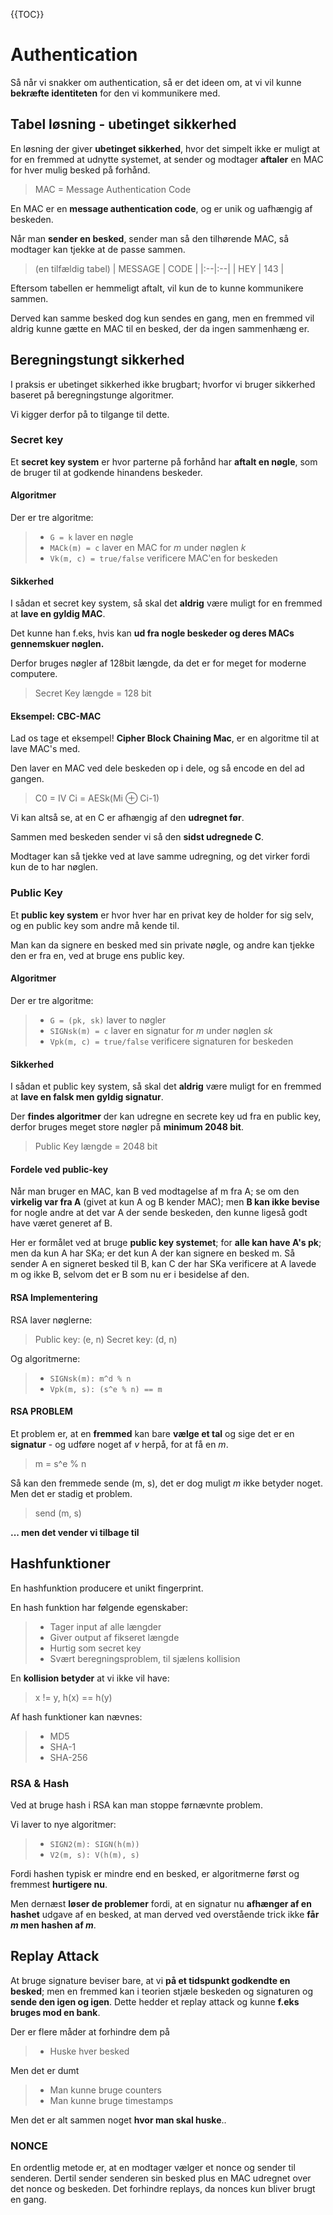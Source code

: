 {{TOC}}

# Authentication

Så når vi snakker om authentication, så er det ideen om, at vi vil kunne **bekræfte identiteten** for den vi kommunikere med.

## Tabel løsning - ubetinget sikkerhed

En løsning der giver **ubetinget sikkerhed**, hvor det simpelt ikke er muligt at for en fremmed at udnytte systemet, at sender og modtager **aftaler** en MAC for hver mulig besked på forhånd.

> MAC = Message Authentication Code

En MAC er en **message authentication code**, og er unik og uafhængig af beskeden.

Når man **sender en besked**, sender man så den tilhørende MAC, så modtager kan tjekke at de passe sammen.

> (en tilfældig tabel)
> | MESSAGE | CODE |
> |:--|:--|
> | HEY | 143 |

Eftersom tabellen er hemmeligt aftalt, vil kun de to kunne kommunikere sammen.

Derved kan samme besked dog kun sendes en gang, men en fremmed vil aldrig kunne gætte en MAC til en besked, der da ingen sammenhæng er.

## Beregningstungt sikkerhed

I praksis er ubetinget sikkerhed ikke brugbart; hvorfor vi bruger sikkerhed baseret på beregningstunge algoritmer.

Vi kigger derfor på to tilgange til dette.

### Secret key

Et **secret key system** er hvor parterne på forhånd har **aftalt en nøgle**, som de bruger til at godkende hinandens beskeder.

#### Algoritmer
Der er tre algoritme:

> * `G = k` laver en nøgle
> * `MACk(m) = c` laver en MAC for _m_ under nøglen _k_
> * `Vk(m, c) = true/false` verificere MAC'en for beskeden

#### Sikkerhed

I sådan et secret key system, så skal det **aldrig** være muligt for en fremmed at **lave en gyldig MAC**. 

Det kunne han f.eks, hvis kan **ud fra nogle beskeder og deres MACs gennemskuer nøglen.**

Derfor bruges nøgler af 128bit længde, da det er for meget for moderne computere.

> Secret Key længde = 128 bit

#### Eksempel: CBC-MAC

Lad os tage et eksempel! **Cipher Block Chaining Mac**, er en algoritme til at lave MAC's med.

Den laver en MAC ved dele beskeden op i dele, og så encode en del ad gangen.

> C0 = IV
> Ci = AESk(Mi ⊕ Ci-1)

Vi kan altså se, at en C er afhængig af den **udregnet før**.

Sammen med beskeden sender vi så den **sidst udregnede C**.

Modtager kan så tjekke ved at lave samme udregning, og det virker fordi kun de to har nøglen.

### Public Key

Et **public key system** er hvor hver har en privat key de holder for sig selv, og en public key som andre må kende til.

Man kan da signere en besked med sin private nøgle, og andre kan tjekke den er fra en, ved at bruge ens public key.


#### Algoritmer

Der er tre algoritme:

> * `G = (pk, sk)` laver to nøgler
> * `SIGNsk(m) = c` laver en signatur for _m_ under nøglen _sk_
> * `Vpk(m, c) = true/false` verificere signaturen for beskeden

#### Sikkerhed

I sådan et public key system, så skal det **aldrig** være muligt for en fremmed at **lave en falsk men gyldig signatur**. 

Der **findes algoritmer** der kan udregne en secrete key ud fra en public key, derfor bruges meget store nøgler på **minimum 2048 bit**.

> Public Key længde = 2048 bit

#### Fordele ved public-key

Når man bruger en MAC, kan B ved modtagelse af m fra A; se om den **virkelig var fra A** (givet at kun A og B kender MAC); men **B kan ikke bevise** for nogle andre at det var A der sende beskeden, den kunne ligeså godt have været generet af B.

Her er formålet ved at bruge **public key systemet**; for **alle kan have A's pk**; men da kun A har SKa; er det kun A der kan signere en besked m. Så sender A en signeret besked til B, kan C der har SKa verificere at A lavede m og ikke B, selvom det er B som nu er i besidelse af den.

#### RSA Implementering

RSA laver nøglerne:

> Public key: (e, n)
> Secret key: (d, n)

Og algoritmerne:

> * `SIGNsk(m): m^d % n` 
> * `Vpk(m, s): (s^e % n) == m`

#### RSA PROBLEM

Et problem er, at en **fremmed** kan bare **vælge et tal** og sige det er en **signatur** - og udføre noget af _v_ herpå, for at få en _m_.

> m = s^e % n

Så kan den fremmede sende (m, s), det er dog muligt _m_ ikke betyder noget. Men det er stadig et problem.

> send (m, s)

**... men det vender vi tilbage til**

## Hashfunktioner

En hashfunktion producere et unikt fingerprint.

En hash funktion har følgende egenskaber:

> * Tager input af alle længder
> * Giver output af fikseret længde
> * Hurtig som secret key
> * Svært beregningsproblem, til sjælens kollision

En **kollision betyder** at vi ikke vil have:

> x != y, h(x) == h(y)

Af hash funktioner kan nævnes:

> * MD5
> * SHA-1
> * SHA-256

### RSA & Hash

Ved at bruge hash i RSA kan man stoppe førnævnte problem.

Vi laver to nye algoritmer:

> * `SIGN2(m): SIGN(h(m))` 
> * `V2(m, s): V(h(m), s)`

Fordi hashen typisk er mindre end en besked, er algoritmerne først og fremmest **hurtigere nu**.

Men dernæst **løser de problemer** fordi, at en signatur nu **afhænger af en hashet** udgave af en besked, at man derved ved overstående trick ikke **får *m* men hashen af *m***.

## Replay Attack

At bruge signature beviser bare, at vi **på et tidspunkt godkendte en besked**; men en fremmed kan i teorien stjæle beskeden og signaturen og **sende den igen og igen**. Dette hedder et replay attack og kunne **f.eks bruges mod en bank**.

Der er flere måder at forhindre dem på

> * Huske hver besked

Men det er dumt

> * Man kunne bruge counters
> * Man kunne bruge timestamps

Men det er alt sammen noget **hvor man skal huske**..

### NONCE

En ordentlig metode er, at en modtager vælger et nonce og sender til senderen. Dertil sender senderen sin besked plus en MAC udregnet over det nonce og beskeden. Det forhindre replays, da nonces kun bliver brugt en gang.